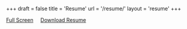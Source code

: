 +++
draft = false
title = 'Resume'
url = '/resume/'
layout = 'resume'
+++

[Full Screen](https://sujaygarlanka.github.io/resume/Sujay%20Garlanka%20Resume.pdf)
&nbsp;&nbsp;&nbsp;
[Download Resume](https://raw.githubusercontent.com/sujaygarlanka/resume/main/Sujay%20Garlanka%20Resume.pdf)